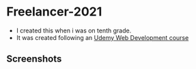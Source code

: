 # Freelancer-2021
- I created this when i was on tenth grade.
- It was created following an [Udemy Web Development course](https://www.udemy.com/course/desarrollo-web-completo-con-html5-css3-js-php-y-mysql/ "Udemy Web Development course")

## Screenshots
